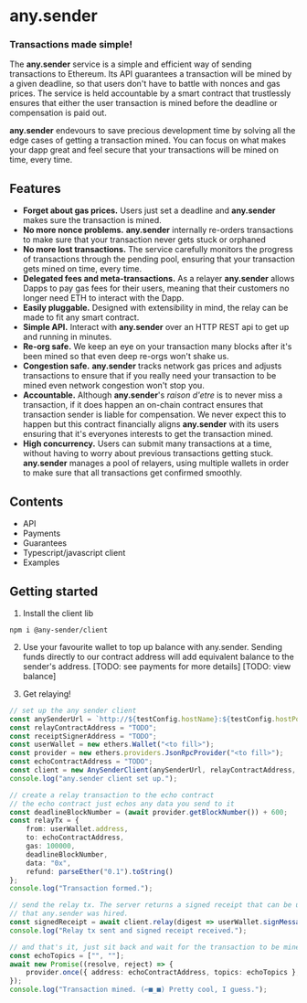 # any.sender
### Transactions made simple!

The **any.sender** service is a simple and efficient way of sending transactions to Ethereum. Its API guarantees a transaction will be mined by a given deadline, so that users don't have to battle with nonces and gas prices. The service is held accountable by a smart contract that trustlessly ensures that either the user transaction is mined before the deadline or compensation is paid out.

**any.sender** endevours to save precious development time by solving all the edge cases of getting a transaction mined. You can focus on what makes your dapp great and feel secure that your transactions will be mined on time, every time.

## Features
* **Forget about gas prices.** Users just set a deadline and **any.sender** makes sure the transaction is mined.
* **No more nonce problems.** **any.sender** internally re-orders transactions to make sure that your transaction never gets stuck or orphaned
* **No more lost transactions.** The service carefully monitors the progress of transactions through the pending pool, ensuring that your transaction gets mined on time, every time.
* **Delegated fees and meta-transactions.** As a relayer **any.sender** allows Dapps to pay gas fees for their users, meaning that their customers no longer need ETH to interact with the Dapp.
* **Easily pluggable.** Designed with extensibility in mind, the relay can be made to fit any smart contract.
* **Simple API.** Interact with **any.sender** over an HTTP REST api to get up and running in minutes.
* **Re-org safe.** We keep an eye on your transaction many blocks after it's been mined so that even deep re-orgs won't shake us.
* **Congestion safe.** **any.sender** tracks network gas prices and adjusts transactions to ensure that if you really need your transaction to be mined even network congestion won't stop you.
* **Accountable.** Although **any.sender**'s *raison d'etre* is to never miss a transaction, if it does happen an on-chain contract ensures that transaction sender is liable for compensation. We never expect this to happen but this contract financially aligns **any.sender** with its users ensuring that it's everyones interests to get the transaction mined.
* **High concurrency.** Users can submit many transactions at a time, without having to worry about previous transactions getting stuck. **any.sender** manages a pool of relayers, using multiple wallets in order to make sure that all transactions get confirmed smoothly.

## Contents
* API
* Payments
* Guarantees
* Typescript/javascript client
* Examples


## Getting started
1. Install the client lib
```
npm i @any-sender/client
```

2. Use your favourite wallet to top up balance with any.sender. Sending funds directly to our contract address will add equivalent balance to the sender's address. [TODO: see payments for more details] [TODO: view balance]

3. Get relaying!
```typescript
// set up the any sender client
const anySenderUrl = `http://${testConfig.hostName}:${testConfig.hostPort}`;
const relayContractAddress = "TODO";
const receiptSignerAddress = "TODO";
const userWallet = new ethers.Wallet("<to fill>");
const provider = new ethers.providers.JsonRpcProvider("<to fill>");
const echoContractAddress = "TODO";
const client = new AnySenderClient(anySenderUrl, relayContractAddress, receiptSignerAddress);
console.log("any.sender client set up.");

// create a relay transaction to the echo contract
// the echo contract just echos any data you send to it
const deadlineBlockNumber = (await provider.getBlockNumber()) + 600;
const relayTx = {
    from: userWallet.address,
    to: echoContractAddress,
    gas: 100000,
    deadlineBlockNumber,
    data: "0x",
    refund: parseEther("0.1").toString()
};
console.log("Transaction formed.");

// send the relay tx. The server returns a signed receipt that can be used to prove
// that any.sender was hired.
const signedReceipt = await client.relay(digest => userWallet.signMessage(ethers.utils.arrayify(digest)), relayTx);
console.log("Relay tx sent and signed receipt received.");

// and that's it, just sit back and wait for the transaction to be mined
const echoTopics = ["", ""];
await new Promise((resolve, reject) => {
    provider.once({ address: echoContractAddress, topics: echoTopics }, resolve);
});
console.log("Transaction mined. (⌐■_■) Pretty cool, I guess.");
```
